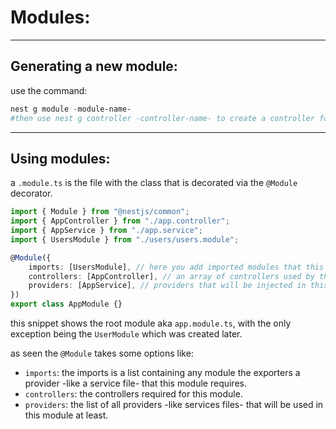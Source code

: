 <!-- @format -->

# Modules:

---

## Generating a new module:

use the command:

```powershell
nest g module -module-name-
#then use nest g controller -controller-name- to create a controller for the module
```

---

## Using modules:

a `.module.ts` is the file with the class that is decorated via the `@Module` decorator.

```typescript
import { Module } from "@nestjs/common";
import { AppController } from "./app.controller";
import { AppService } from "./app.service";
import { UsersModule } from "./users/users.module";

@Module({
	imports: [UsersModule], // here you add imported modules that this module requires
	controllers: [AppController], // an array of controllers used by this module
	providers: [AppService], // providers that will be injected in this module
})
export class AppModule {}
```

this snippet shows the root module aka `app.module.ts`, with the only exception being the `UserModule` which was created later.

as seen the `@Module` takes some options like:

- `imports`: the imports is a list containing any module the exporters a provider -like a service file- that this module requires.
- `controllers`: the controllers required for this module.
- `providers`: the list of all providers -like services files- that will be used in this module at least.
